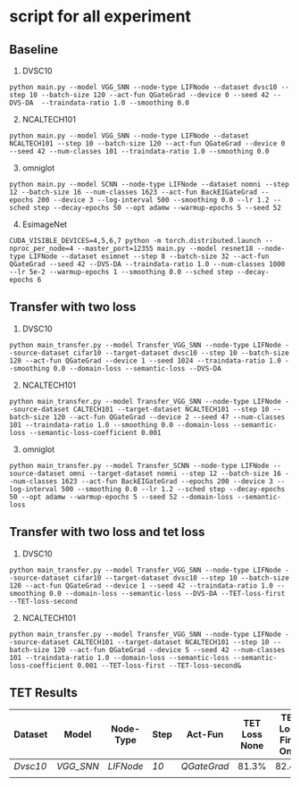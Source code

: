 # script for all experiment



## Baseline

1. DVSC10
```shell 
python main.py --model VGG_SNN --node-type LIFNode --dataset dvsc10 --step 10 --batch-size 120 --act-fun QGateGrad --device 0 --seed 42 --DVS-DA  --traindata-ratio 1.0 --smoothing 0.0
```

2. NCALTECH101

```shell
python main.py --model VGG_SNN --node-type LIFNode --dataset NCALTECH101 --step 10 --batch-size 120 --act-fun QGateGrad --device 0 --seed 42 --num-classes 101 --traindata-ratio 1.0 --smoothing 0.0
```

3. omniglot

```shell
python main.py --model SCNN --node-type LIFNode --dataset nomni --step 12 --batch-size 16 --num-classes 1623 --act-fun BackEIGateGrad --epochs 200 --device 3 --log-interval 500 --smoothing 0.0 --lr 1.2 --sched step --decay-epochs 50 --opt adamw --warmup-epochs 5 --seed 52
```

4. EsimageNet

```shell
CUDA_VISIBLE_DEVICES=4,5,6,7 python -m torch.distributed.launch --nproc_per_node=4 --master_port=12355 main.py --model resnet18 --node-type LIFNode --dataset esimnet --step 8 --batch-size 32 --act-fun QGateGrad --seed 42 --DVS-DA --traindata-ratio 1.0 --num-classes 1000 --lr 5e-2 --warmup-epochs 1 --smoothing 0.0 --sched step --decay-epochs 6
```



## Transfer with two loss

1. DVSC10

```shell
python main_transfer.py --model Transfer_VGG_SNN --node-type LIFNode --source-dataset cifar10 --target-dataset dvsc10 --step 10 --batch-size 120 --act-fun QGateGrad --device 1 --seed 1024 --traindata-ratio 1.0 --smoothing 0.0 --domain-loss --semantic-loss --DVS-DA
```

2. NCALTECH101

```shell
python main_transfer.py --model Transfer_VGG_SNN --node-type LIFNode --source-dataset CALTECH101 --target-dataset NCALTECH101 --step 10 --batch-size 120 --act-fun QGateGrad --device 2 --seed 47 --num-classes 101 --traindata-ratio 1.0 --smoothing 0.0 --domain-loss --semantic-loss --semantic-loss-coefficient 0.001
```

3. omniglot

```shell
python main_transfer.py --model Transfer_SCNN --node-type LIFNode --source-dataset omni --target-dataset nomni --step 12 --batch-size 16 --num-classes 1623 --act-fun BackEIGateGrad --epochs 200 --device 3 --log-interval 500 --smoothing 0.0 --lr 1.2 --sched step --decay-epochs 50 --opt adamw --warmup-epochs 5 --seed 52 --domain-loss --semantic-loss
```



## Transfer with two loss and tet loss

1. DVSC10

```shell
python main_transfer.py --model Transfer_VGG_SNN --node-type LIFNode --source-dataset cifar10 --target-dataset dvsc10 --step 10 --batch-size 120 --act-fun QGateGrad --device 1 --seed 42 --traindata-ratio 1.0 --smoothing 0.0 --domain-loss --semantic-loss --DVS-DA --TET-loss-first --TET-loss-second
```

2. NCALTECH101

```shell
python main_transfer.py --model Transfer_VGG_SNN --node-type LIFNode --source-dataset CALTECH101 --target-dataset NCALTECH101 --step 10 --batch-size 120 --act-fun QGateGrad --device 5 --seed 42 --num-classes 101 --traindata-ratio 1.0 --domain-loss --semantic-loss --semantic-loss-coefficient 0.001 --TET-loss-first --TET-loss-second&
```





## TET Results

| Dataset  | Model     | Node-Type | Step | Act-Fun     | TET Loss None | TET Loss First Only | TET Loss ALL |
| -------- | --------- | --------- | ---- | ----------- | ------------- | ------------------- | ------------ |
| *Dvsc10* | *VGG_SNN* | *LIFNode* | *10* | *QGateGrad* | 81.3%         | 82.4%               | 82.9%        |
|          |           |           |      |             |               |                     |              |

